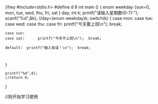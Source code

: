 //hey
#include<stdio.h>
#define d  8
int main ()
{
    enum weekday {sun=0, mon, tue, wed, thu, fri, sat } day;
	int k;
	printf("请输入星期数(0-7):");
	scanf("%d",&k);
	//day=(enum weekday)k;
	switch(k)
	{
	case mon:
	case tue:
	case wed:
	case thu:
	case fri:     printf("今天要上班\n");  break;

	case sun:
	case sat:      printf("今天不上班\n");  break;

	default:  printf("输入有误！\n");  break;



	}

	printf("%d",d);
    //return 0;



}


//刚开始学习使用
